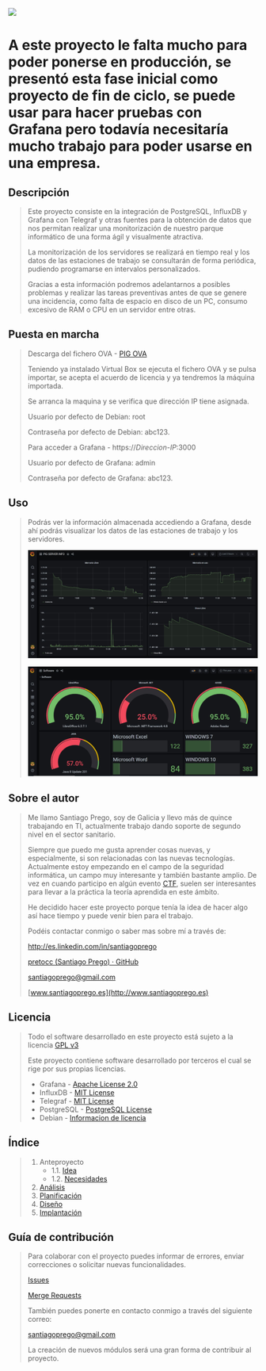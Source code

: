 ![](doc/img/Logos/Pequeño%20Horizontal/logo_white_background.jpg)


# A este proyecto le falta mucho para poder ponerse en producción, se presentó esta fase inicial como proyecto de fin de ciclo, se puede usar para hacer pruebas con Grafana pero todavía necesitaría mucho trabajo para poder usarse en una empresa.

## Descripción
> Este proyecto consiste en la integración de PostgreSQL, InfluxDB y Grafana con Telegraf y otras fuentes para la obtención de datos que nos permitan realizar una monitorización de nuestro parque informático de una forma ágil y visualmente atractiva.
> 
> La monitorización de los servidores se realizará en tiempo real y los datos de las estaciones de trabajo se consultarán de forma periódica, pudiendo programarse en intervalos personalizados.
> 
> Gracias a esta información podremos adelantarnos a posibles problemas y realizar las tareas preventivas antes de que se genere una incidencia, como falta de espacio en disco de un PC, consumo excesivo de RAM o CPU en un servidor entre otras.

## Puesta en marcha
> Descarga del fichero OVA - [PIG OVA](https://drive.google.com/file/d/107kvhl-F83CvcZf_VuJFESNAygrIJYjt/view?usp=sharing)
>
> Teniendo ya instalado Virtual Box se ejecuta el fichero OVA y se pulsa importar, se acepta el acuerdo de licencia y ya tendremos la máquina importada.
> 
> Se arranca la maquina y se verifica que dirección IP tiene asignada.
> 
> Usuario por defecto de Debian: root
> 
> Contraseña por defecto de Debian: abc123.
> 
> Para acceder a Grafana - https://*Direccion-IP*:3000
> 
> Usuario por defecto de Grafana: admin
> 
> Contraseña por defecto de Grafana: abc123.
>

## Uso

> Podrás ver la información almacenada accediendo a Grafana, desde ahí podrás visualizar los datos de las estaciones de trabajo y los servidores.
> 
> ![](doc/img/Capturas/Grafana-dashboard-pigserver.JPG)
> 
> ![](doc/img/Capturas/Grafana-dashboard-software.JPG)

## Sobre el autor

> Me llamo Santiago Prego, soy de Galicia y llevo más de quince trabajando en TI, actualmente trabajo dando soporte de segundo nivel en el sector sanitario.
> 
> Siempre que puedo me gusta aprender cosas nuevas, y especialmente, si son relacionadas con las nuevas tecnologías. Actualmente estoy empezando en el campo de la seguridad informática, un campo muy interesante y también bastante amplio. De vez en cuando participo en algún evento [CTF](https://ctftime.org/ctf-wtf/), suelen ser interesantes para llevar a la práctica la teoría aprendida en este ámbito.
> 
> He decidido hacer este proyecto porque tenía la idea de hacer algo así hace tiempo y puede venir bien para el trabajo.
> 
> Podéis contactar conmigo o saber mas sobre mí a través de:
> 
> http://es.linkedin.com/in/santiagoprego
> 
> [pretocc (Santiago Prego) · GitHub](https://github.com/pretocc)
> 
> [santiagoprego@gmail.com](mailto:santiagoprego@gmail.com)
> 
> [www.santiagoprego.es](http://www.santiagoprego.es)

## Licencia

> Todo el software desarrollado en este proyecto está sujeto a la licencia [GPL v3](LICENSE)
> 
> Este proyecto contiene software desarrollado por terceros el cual se rige por sus propias licencias.
> 
> * Grafana - [Apache License 2.0](https://github.com/grafana/grafana/blob/master/LICENSE)
> * InfluxDB - [MIT License](https://github.com/influxdata/influxdb/blob/1.8/LICENSE)
> * Telegraf - [MIT License](https://github.com/influxdata/telegraf/blob/master/LICENSE)
> * PostgreSQL - [PostgreSQL License](https://www.postgresql.org/about/licence/)
> * Debian - [Informacion de licencia](https://www.debian.org/legal/licenses/index.es.html)

## Índice

> 1. Anteproyecto
>    * 1.1. [Idea](doc/templates/1_idea.md)
>    * 1.2. [Necesidades](doc/templates/2_necesidades.md)
> 2. [Análisis](doc/templates/3_analise.md)
> 3. [Planificación](doc/templates/4_planificacion.md)
> 4. [Diseño](doc/templates/5_deseño.md)
> 5. [Implantación](doc/templates/6_implantacion.md)

## Guía de contribución

> Para colaborar con el proyecto puedes informar de errores, enviar correcciones o solicitar nuevas funcionalidades. 
> 
> [Issues](https://gitlab.iessanclemente.net/dashboard/issues?assignee_username=a15santiagopl)
> 
> [Merge Requests](https://gitlab.iessanclemente.net/dashboard/merge_requests?assignee_username=a15santiagopl)
> 
> También puedes ponerte en contacto conmigo a través del siguiente correo:
> 
> santiagoprego@gmail.com
> 
> La creación de nuevos módulos será una gran forma de contribuir al proyecto.
